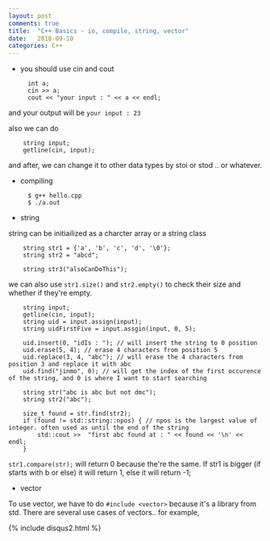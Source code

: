 ```yaml
---
layout: post
comments: true
title:  "C++ Basics - io, compile, string, vector"
date:   2018-09-10
categories: C++
---
```


- you should use cin and cout

		int a;
		cin >> a;
		cout << "your input : " << a << endl;
		
and your output will be `your input : 23`

also we can do 

		string input;
		getline(cin, input);

and after, we can change it to other data types by
stoi or stod .. or whatever.


- compiling

		$ g++ hello.cpp
		$ ./a.out

- string

string can be initiailized as a charcter array or a string class

		string str1 = {'a', 'b', 'c', 'd', '\0'};
		string str2 = "abcd";		
		
		string str3("alsoCanDoThis");

we can also use `str1.size()` and `str2.empty()` to check their size and whether if they're empty.

		string input;
		getline(cin, input);
		string uid = input.assign(input);
		string uidFirstFive = input.assgin(input, 0, 5);
		
		uid.insert(0, "idIs : "); // will insert the string to 0 position 
		uid.erase(5, 4); // erase 4 characters from position 5
		uid.replace(3, 4, "abc"); // will erase the 4 characters from position 3 and replace it with abc
		uid.find("jinmo", 0); // will get the index of the first occurence of the string, and 0 is where I want to start searching

		string str("abc is abc but not dmc");
		string str2("abc");
		
		size_t found = str.find(str2);
		if (found != std::string::npos) { // npos is the largest value of integer. often used as until the end of the string
			std::cout >>  "first abc found at : " << found << '\n' << endl;
		}

`str1.compare(str);` will return 0 because the're the same.
If str1 is bigger (if starts with b or else) it will return 1, else it will return -1;

- vector
		
To use vector, we have to do `#include <vector>` because it's a library from std.
There are several use cases of vectors.. for example,








{% include disqus2.html %}
